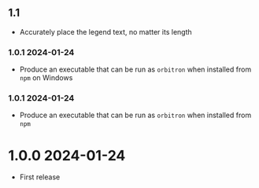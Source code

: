 ## 1.1

* Accurately place the legend text, no matter its length

### 1.0.1 2024-01-24

* Produce an executable that can be run as `orbitron` when installed from `npm` on Windows

### 1.0.1 2024-01-24

* Produce an executable that can be run as `orbitron` when installed from `npm`

# 1.0.0 2024-01-24

* First release
